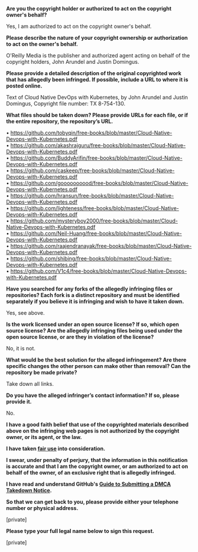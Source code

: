 **Are you the copyright holder or authorized to act on the copyright owner's behalf?**

Yes, I am authorized to act on the copyright owner's behalf.

**Please describe the nature of your copyright ownership or authorization to act on the owner's behalf.**

O'Reilly Media is the publisher and authorized agent acting on behalf of the copyright holders, John Arundel and Justin Domingus.

**Please provide a detailed description of the original copyrighted work that has allegedly been infringed. If possible, include a URL to where it is posted online.**

Text of Cloud Native DevOps with Kubernetes, by John Arundel and Justin Domingus, Copyright file number: TX 8-754-130.

**What files should be taken down? Please provide URLs for each file, or if the entire repository, the repository’s URL.**

• https://github.com/tobyqin/free-books/blob/master/Cloud-Native-Devops-with-Kubernetes.pdf  
• https://github.com/akashrajguru/free-books/blob/master/Cloud-Native-Devops-with-Kubernetes.pdf  
• https://github.com/BuddyArifin/free-books/blob/master/Cloud-Native-Devops-with-Kubernetes.pdf  
• https://github.com/caskeep/free-books/blob/master/Cloud-Native-Devops-with-Kubernetes.pdf  
• https://github.com/goooooooood/free-books/blob/master/Cloud-Native-Devops-with-Kubernetes.pdf  
• https://github.com/hransun/free-books/blob/master/Cloud-Native-Devops-with-Kubernetes.pdf  
• https://github.com/lighteness/free-books/blob/master/Cloud-Native-Devops-with-Kubernetes.pdf  
• https://github.com/mysteryboy2000/free-books/blob/master/Cloud-Native-Devops-with-Kubernetes.pdf  
• https://github.com/Neil-Huang/free-books/blob/master/Cloud-Native-Devops-with-Kubernetes.pdf  
• https://github.com/raajendranayak/free-books/blob/master/Cloud-Native-Devops-with-Kubernetes.pdf  
• https://github.com/shibing/free-books/blob/master/Cloud-Native-Devops-with-Kubernetes.pdf  
• https://github.com/V1c4/free-books/blob/master/Cloud-Native-Devops-with-Kubernetes.pdf  

**Have you searched for any forks of the allegedly infringing files or repositories? Each fork is a distinct repository and must be identified separately if you believe it is infringing and wish to have it taken down.**

Yes, see above.

**Is the work licensed under an open source license? If so, which open source license? Are the allegedly infringing files being used under the open source license, or are they in violation of the license?**

No, it is not.

**What would be the best solution for the alleged infringement? Are there specific changes the other person can make other than removal? Can the repository be made private?**

Take down all links.

**Do you have the alleged infringer’s contact information? If so, please provide it.**

No.

**I have a good faith belief that use of the copyrighted materials described above on the infringing web pages is not authorized by the copyright owner, or its agent, or the law.**

**I have taken <a href="https://www.lumendatabase.org/topics/22">fair use</a> into consideration.**

**I swear, under penalty of perjury, that the information in this notification is accurate and that I am the copyright owner, or am authorized to act on behalf of the owner, of an exclusive right that is allegedly infringed.**

**I have read and understand GitHub's <a href="https://help.github.com/articles/guide-to-submitting-a-dmca-takedown-notice/">Guide to Submitting a DMCA Takedown Notice</a>.**

**So that we can get back to you, please provide either your telephone number or physical address.**

[private]

**Please type your full legal name below to sign this request.**

[private]
